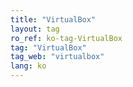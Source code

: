```yaml
---
title: "VirtualBox"
layout: tag
ro_ref: ko-tag-VirtualBox
tag: "VirtualBox"
tag_web: "virtualbox"
lang: ko
---
```

